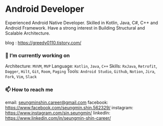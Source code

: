 # Android Developer

Experienced Android Native Developer. Skilled in Kotlin, Java, C#, C++ and Android Framework. Have a strong interest in Building Structural and Scalable Architecture.

blog : https://greedy0110.tistory.com/ 

### 🔭 I’m currently working on
Architecture: `MVVM`, `MVP`
Language: `Kotlin`, `Java`, `C++`
Skills: `RxJava`, `Retrofit`, `Dagger`, `Hilt`, `Git`, `Room`, `Paging`
Tools: `Android Studio`, `Github`, `Notion`, `Jira`, `Fork`, `Vim`, `Slack`

### 📫 How to reach me
email: seungminshin.career@gmail.com
facebook: https://www.facebook.com/seungmin.shin.562329/
instagram: https://www.instagram.com/sin.seungmin/
linkedIn: https://www.linkedin.com/in/seungmin-shin-career/

<!--
**greedy0110/greedy0110** is a ✨ _special_ ✨ repository because its `README.md` (this file) appears on your GitHub profile.

Here are some ideas to get you started:

- 🔭 I’m currently working on ...
- 🌱 I’m currently learning ...
- 👯 I’m looking to collaborate on ...
- 🤔 I’m looking for help with ...
- 💬 Ask me about ...
- 📫 How to reach me: ...
- 😄 Pronouns: ...
- ⚡ Fun fact: ...
-->
